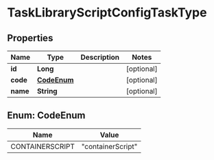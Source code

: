 

# TaskLibraryScriptConfigTaskType

## Properties

Name | Type | Description | Notes
------------ | ------------- | ------------- | -------------
**id** | **Long** |  |  [optional]
**code** | [**CodeEnum**](#CodeEnum) |  |  [optional]
**name** | **String** |  |  [optional]



## Enum: CodeEnum

Name | Value
---- | -----
CONTAINERSCRIPT | &quot;containerScript&quot;



